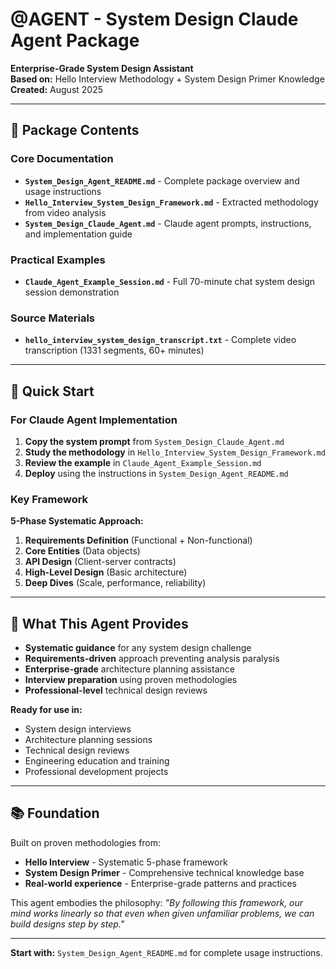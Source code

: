 # @AGENT - System Design Claude Agent Package

**Enterprise-Grade System Design Assistant**  
**Based on:** Hello Interview Methodology + System Design Primer Knowledge  
**Created:** August 2025

---

## 📁 Package Contents

### **Core Documentation**
- **`System_Design_Agent_README.md`** - Complete package overview and usage instructions
- **`Hello_Interview_System_Design_Framework.md`** - Extracted methodology from video analysis
- **`System_Design_Claude_Agent.md`** - Claude agent prompts, instructions, and implementation guide

### **Practical Examples**
- **`Claude_Agent_Example_Session.md`** - Full 70-minute chat system design session demonstration

### **Source Materials**
- **`hello_interview_system_design_transcript.txt`** - Complete video transcription (1331 segments, 60+ minutes)

---

## 🚀 Quick Start

### For Claude Agent Implementation
1. **Copy the system prompt** from `System_Design_Claude_Agent.md`
2. **Study the methodology** in `Hello_Interview_System_Design_Framework.md`
3. **Review the example** in `Claude_Agent_Example_Session.md`
4. **Deploy** using the instructions in `System_Design_Agent_README.md`

### Key Framework
**5-Phase Systematic Approach:**
1. **Requirements Definition** (Functional + Non-functional)
2. **Core Entities** (Data objects)
3. **API Design** (Client-server contracts)
4. **High-Level Design** (Basic architecture)
5. **Deep Dives** (Scale, performance, reliability)

---

## 🎯 What This Agent Provides

- **Systematic guidance** for any system design challenge
- **Requirements-driven** approach preventing analysis paralysis
- **Enterprise-grade** architecture planning assistance
- **Interview preparation** using proven methodologies
- **Professional-level** technical design reviews

**Ready for use in:**
- System design interviews
- Architecture planning sessions
- Technical design reviews
- Engineering education and training
- Professional development projects

---

## 📚 Foundation

Built on proven methodologies from:
- **Hello Interview** - Systematic 5-phase framework
- **System Design Primer** - Comprehensive technical knowledge base
- **Real-world experience** - Enterprise-grade patterns and practices

This agent embodies the philosophy: *"By following this framework, our mind works linearly so that even when given unfamiliar problems, we can build designs step by step."*

---

**Start with:** `System_Design_Agent_README.md` for complete usage instructions.
